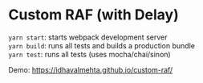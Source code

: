 # Custom RAF (with Delay)

`yarn start`: starts webpack development server  
`yarn build`: runs all tests and builds a production bundle  
`yarn test`: runs all tests (uses mocha/chai/sinon)  

Demo: https://idhavalmehta.github.io/custom-raf/

